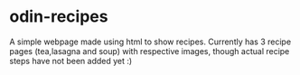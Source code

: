 # odin-recipes
A simple webpage made using html to show recipes.
Currently has 3 recipe pages (tea,lasagna and soup) with respective images, though actual recipe steps have not been added yet :)